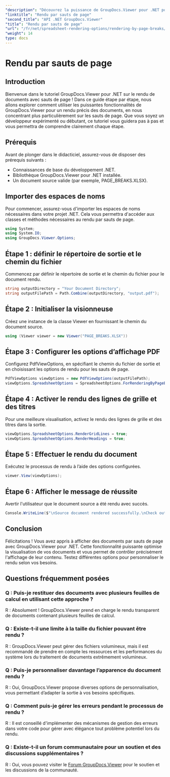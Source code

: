 ```yaml
---
"description": "Découvrez la puissance de GroupDocs.Viewer pour .NET pour un rendu précis des documents. Suivez notre tutoriel étape par étape pour un rendu par sauts de page."
"linktitle": "Rendu par sauts de page"
"second_title": "API .NET GroupDocs.Viewer"
"title": "Rendu par sauts de page"
"url": "/fr/net/spreadsheet-rendering-options/rendering-by-page-breaks/"
"weight": 14
type: docs
---
```

# Rendu par sauts de page

## Introduction
Bienvenue dans le tutoriel GroupDocs.Viewer pour .NET sur le rendu de documents avec sauts de page ! Dans ce guide étape par étape, nous allons explorer comment utiliser les puissantes fonctionnalités de GroupDocs.Viewer pour un rendu précis des documents, en nous concentrant plus particulièrement sur les sauts de page. Que vous soyez un développeur expérimenté ou débutant, ce tutoriel vous guidera pas à pas et vous permettra de comprendre clairement chaque étape.
## Prérequis
Avant de plonger dans le didacticiel, assurez-vous de disposer des prérequis suivants :
- Connaissances de base du développement .NET.
- Bibliothèque GroupDocs.Viewer pour .NET installée.
- Un document source valide (par exemple, PAGE_BREAKS.XLSX).
## Importer des espaces de noms
Pour commencer, assurez-vous d'importer les espaces de noms nécessaires dans votre projet .NET. Cela vous permettra d'accéder aux classes et méthodes nécessaires au rendu par sauts de page.
```csharp
using System;
using System.IO;
using GroupDocs.Viewer.Options;
```
## Étape 1 : définir le répertoire de sortie et le chemin du fichier
Commencez par définir le répertoire de sortie et le chemin du fichier pour le document rendu.
```csharp
string outputDirectory = "Your Document Directory";
string outputFilePath = Path.Combine(outputDirectory, "output.pdf");
```
## Étape 2 : Initialiser la visionneuse
Créez une instance de la classe Viewer en fournissant le chemin du document source.
```csharp
using (Viewer viewer = new Viewer("PAGE_BREAKS.XLSX"))
```
## Étape 3 : Configurer les options d’affichage PDF
Configurez PdfViewOptions, en spécifiant le chemin du fichier de sortie et en choisissant les options de rendu pour les sauts de page.
```csharp
PdfViewOptions viewOptions = new PdfViewOptions(outputFilePath);
viewOptions.SpreadsheetOptions = SpreadsheetOptions.ForRenderingByPageBreaks();
```
## Étape 4 : Activer le rendu des lignes de grille et des titres
Pour une meilleure visualisation, activez le rendu des lignes de grille et des titres dans la sortie.
```csharp
viewOptions.SpreadsheetOptions.RenderGridLines = true;
viewOptions.SpreadsheetOptions.RenderHeadings = true;
```
## Étape 5 : Effectuer le rendu du document
Exécutez le processus de rendu à l’aide des options configurées.
```csharp
viewer.View(viewOptions);
```
## Étape 6 : Afficher le message de réussite
Avertir l'utilisateur que le document source a été rendu avec succès.
```csharp
Console.WriteLine($"\nSource document rendered successfully.\nCheck output in {outputDirectory}.");
```
## Conclusion
Félicitations ! Vous avez appris à afficher des documents par sauts de page avec GroupDocs.Viewer pour .NET. Cette fonctionnalité puissante optimise la visualisation de vos documents et vous permet de contrôler précisément l'affichage de leur contenu. Testez différentes options pour personnaliser le rendu selon vos besoins.
## Questions fréquemment posées
### Q : Puis-je restituer des documents avec plusieurs feuilles de calcul en utilisant cette approche ?
R : Absolument ! GroupDocs.Viewer prend en charge le rendu transparent de documents contenant plusieurs feuilles de calcul.
### Q : Existe-t-il une limite à la taille du fichier pouvant être rendu ?
R : GroupDocs.Viewer peut gérer des fichiers volumineux, mais il est recommandé de prendre en compte les ressources et les performances du système lors du traitement de documents extrêmement volumineux.
### Q : Puis-je personnaliser davantage l’apparence du document rendu ?
R : Oui, GroupDocs.Viewer propose diverses options de personnalisation, vous permettant d’adapter la sortie à vos besoins spécifiques.
### Q : Comment puis-je gérer les erreurs pendant le processus de rendu ?
R : Il est conseillé d'implémenter des mécanismes de gestion des erreurs dans votre code pour gérer avec élégance tout problème potentiel lors du rendu.
### Q : Existe-t-il un forum communautaire pour un soutien et des discussions supplémentaires ?
R : Oui, vous pouvez visiter le [Forum GroupDocs.Viewer](https://forum.groupdocs.com/c/viewer/9) pour le soutien et les discussions de la communauté.